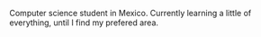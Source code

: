 Computer science student in Mexico.
Currently learning a little of everything, until I find my prefered area.

